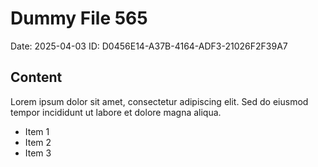 # Dummy File 565

Date: 2025-04-03
ID: D0456E14-A37B-4164-ADF3-21026F2F39A7

## Content

Lorem ipsum dolor sit amet, consectetur adipiscing elit.
Sed do eiusmod tempor incididunt ut labore et dolore magna aliqua.

* Item 1
* Item 2
* Item 3

